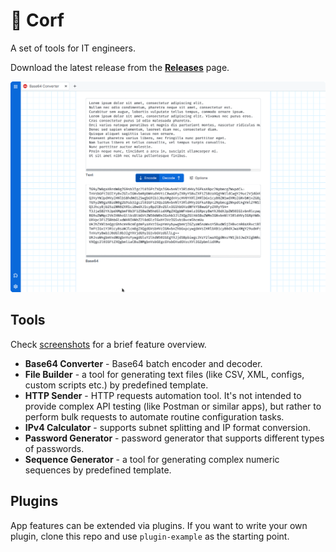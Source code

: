 # 🧰 Corf

A set of tools for IT engineers.

Download the latest release from the **[Releases](https://github.com/mkpaz/corf/releases)** page.

![alt](./.screenshots/demo.gif)

## Tools

Check [screenshots](https://github.com/mkpaz/corf/tree/master/.screenshots) for a brief feature overview.

- **Base64 Converter** - Base64 batch encoder and decoder.
- **File Builder** - a tool for generating text files (like CSV, XML, configs, custom scripts etc.) by predefined
  template.
- **HTTP Sender** - HTTP requests automation tool. It's not intended to provide complex API testing (like Postman or similar apps), but rather to perform bulk requests to automate routine configuration tasks.
- **IPv4 Calculator** - supports subnet splitting and IP format conversion.
- **Password Generator** - password generator that supports different types of passwords.
- **Sequence Generator** - a tool for generating complex numeric sequences by predefined template.

## Plugins

App features can be extended via plugins. If you want to write your own plugin, clone this repo and use `plugin-example` as the starting point.
